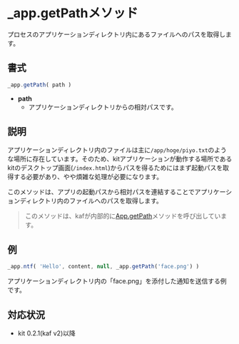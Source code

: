 # _app.getPathメソッド
プロセスのアプリケーションディレクトリ内にあるファイルへのパスを取得します。

## 書式

```javascript
_app.getPath( path )
```

- **path**
  - アプリケーションディレクトリからの相対パスです。

## 説明

アプリケーションディレクトリ内のファイルは主に`/app/hoge/piyo.txt`のような場所に存在しています。そのため、kitアプリケーションが動作する場所であるkitのデスクトップ画面(`/index.html`)からパスを得るためにはまず起動パスを取得する必要があり、やや煩雑な処理が必要になります。

このメソッドは、アプリの起動パスから相対パスを連結することでアプリケーションディレクトリ内のファイルへのパスを取得します。

> このメソッドは、kafが内部的に[App.getPath](/App.getPath)メソッドを呼び出しています。

## 例

```javascript
_app.ntf( 'Hello', content, null, _app.getPath('face.png') )
```

アプリケーションディレクトリ内の「face.png」を添付した通知を送信する例です。

## 対応状況
- kit 0.2.1(kaf v2)以降
